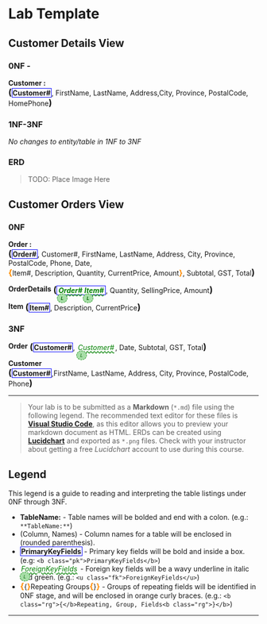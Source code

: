 # Lab Template

## Customer Details View

### 0NF - 

**Customer :** <span class= "md"><b class= "pk">Customer#</b>, FirstName, LastName, Address,City, Province, PostalCode, HomePhone</span>

### 1NF-3NF

*No changes to entity/table in 1NF to 3NF*

### ERD

> TODO: Place Image Here

## Customer Orders View

### 0NF

**Order :** <span class="md"><b class= "pk">Order#</b>, Customer#, FirstName, LastName, Address, City, Province, PostalCode, Phone, Date, <b class= "rg">Item#, Description, Quantity, CurrentPrice, Amount</b>, Subtotal, GST, Total</span>

**OrderDetails** <span class= "md"><b class="pk"><u class= "fk">Order#</u><u class= "fk">Item#</u></b>, Quantity, SellingPrice, Amount</span>

**Item** <span class="md"><b class="pk">Item#</b>, Description, CurrentPrice</span>

### 3NF 

**Order** <span class= "md"><b class="pk">Customer#</b>, <u class="fk">Customer#</u>, Date, Subtotal, GST, Total

**Customer** <span class="md"><b class="pk">Customer#</b>,FirstName, LastName, Address, City, Province, PostalCode, Phone

-----

> Your lab is to be submitted as a **Markdown** (`*.md`) file using the following legend. The recommended text editor for these files is [**Visual Studio Code**](https://code.visualstudio.com), as this editor allows you to preview your markdown document as HTML. ERDs can be created using [**Lucidchart**](https://www.lucidchart.com/) and exported as `*.png` files. Check with your instructor about getting a free *Lucidchart* account to use during this course.

## Legend

This legend is a guide to reading and interpreting the table listings under 0NF through 3NF.

- **TableName:** - Table names will be bolded and end with a colon. (e.g.: `**TableName:**`)
- (Column, Names) - Column names for a table will be enclosed in (rounded parenthesis).
- <b class="pk">PrimaryKeyFields</b> - Primary key fields will be bold and inside a box. (e.g: `<b class="pk">PrimaryKeyFields</b>`)
- <u class="fk">ForeignKeyFields</u> - Foreign key fields will be a wavy underline in italic and green. (e.g.: `<u class="fk">ForeignKeyFields</u>`)
- <b class="rg">{</b>Repeating Groups<b class="rg">}</b> - Groups of repeating fields will be identified in 0NF stage, and will be enclosed in orange curly braces. (e.g.: `<b class="rg">{</b>Repeating, Group, Fields<b class="rg">}</b>`)



----

<style type="text/css">
.md {
    display: inline-block;
    vertical-align: top;
    white-space: normal;
}

.md:before {
    content: '(';
    font-size: 1.25em;
    font-weight: bold;
}

.md:after {
    content:')';
    font-size: 1.25em;
    font-weight: bold;
}

.pk {
    font-weight: bold;
    display: inline-block;
    border: solid thin blue;
    padding: 0 1px;
    position: relative;    
}

pk:before {
    content:'P';
    font-size: .55em;
    font-weight:bold;
    color:white;
    background-color: #72c4f7;
    position: absolute;
    left:-5px;
    top:-15px;
    border-radius:50%;
    border:solid thin blue;
    width: 1.4em;
    height: 1.4em;
    padding: 3px;
    text-align: center;
}

.fk {
    color: green;
    font-style: italic;
    text-decoration: wavy underline green;    
    padding: 0 2px;
    position: relative;
}

.fk:before {
    content: 'L';
    font-size: .65em;
    position: absolute;
    left: -1px;
    bottom: -17px;
    color: darkgreen;
    background-color: #a7dea7;
    border-radius: 50%;
    border: dashed thin green;
    width: 1.4em;
    height: 1.4rm;
    padding: 3px;
    text-align: center;
}

.rg {
    display:inline-block;
    color: inherit;
    font-size: 1em;
    font-weight: normal;
}

.rg:before {
    content: '\007B';
    color: darkorange;   
    font-size: 1.2em;
    font-weight: bold;
}

.rg:after {
    content: '\007D';
    color: darkorange;
    font-size: 1.1em;
    font-weight: bold;
}

.note {
    font-weight: bold;
    color: brown;
    font-size: 1.1em;
}
</style>